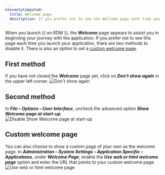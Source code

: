 ```yaml
---
eleventyComputed:
  title: Welcome page
  description: If you prefer not to see the Welcome page each time you launch your application, there are two methods to disable it.
---
```

When you launch {{ en.RDM }}, the ***Welcome*** page appears to assist you in beginning your journey with the application. If you prefer not to see this page each time you launch your application, there are two methods to disable it. There is also an option to set a [custom welcome page](#custom-welcome-page).

## First method
If you have not closed the ***Welcome*** page yet, click on ***Don't show again*** in the upper left corner.
![Don't show again](https://webdevolutions.azureedge.net/docs/en/kb/KB2364.png)
## Second method
In ***File – Options – User Interface***, uncheck the advanced option ***Show Welcome page at start-up***.  
![Disable Show Welcome page at start-up](https://webdevolutions.azureedge.net/docs/en/kb/KB2366.png)
## Custom welcome page
You can also choose to show a custom page of your own as the welcome page. In ***Administration – System Settings – Application Specific – Applications***, under ***Welcome Page***, enable the ***Use web or html welcome page*** option and enter the URL that points to your custom welcome page.
![Use web or html welcome page](https://webdevolutions.azureedge.net/docs/en/kb/KB2365.png)
